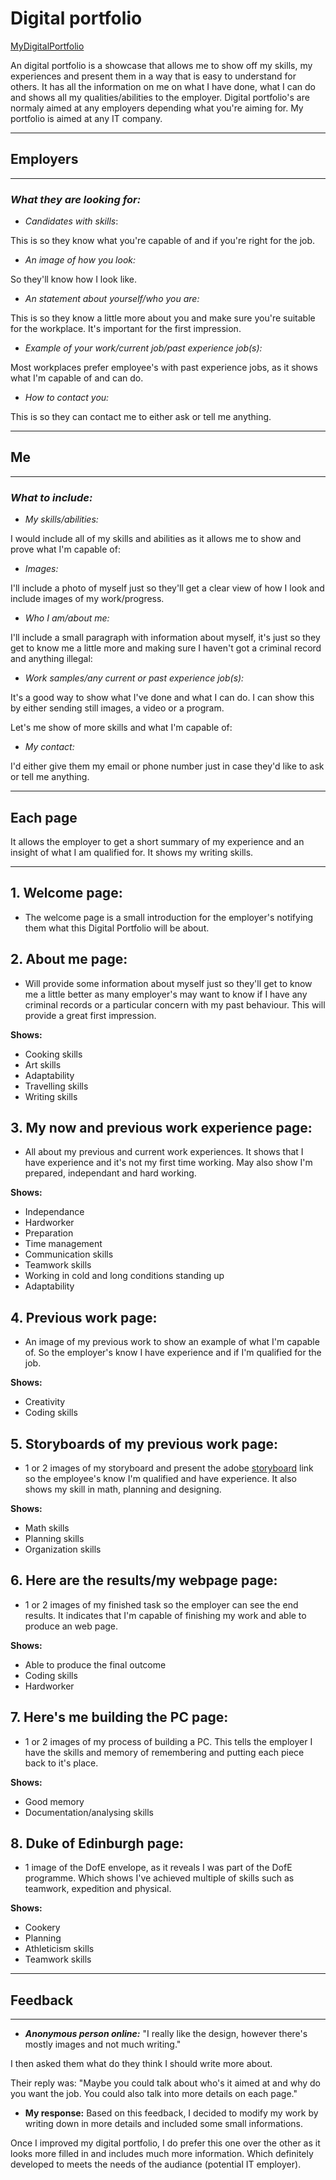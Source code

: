 # Digital portfolio

[MyDigitalPortfolio](https://sway.office.com/pUc264Jq0HxseSnV?ref=Link)


An digital portfolio is a showcase that allows me to show off my skills, my experiences and present them in a way that is easy to understand for others. It has all the information on me on what I have done, what I can do and shows all my qualities/abilities to the employer. 
Digital portfolio's are normaly aimed at any employers depending what you're aiming for. My portfolio is aimed at any IT company.

---
## **Employers**
---
### _**What they are looking for:**_

- _Candidates with skills_: 

This is so they know what you're capable of and if you're right for the job.

- _An image of how you look:_

So they'll know how I look like.

- _An statement about yourself/who you are:_

This is so they know a little more about you and make sure you're suitable for the workplace. It's important for the first impression.

- _Example of your work/current job/past experience job(s):_

Most workplaces prefer employee's with past experience jobs, as it shows what I'm capable of and can do. 

- _How to contact you:_

This is so they can contact me to either ask or tell me anything.

---
## **Me**
---
### _**What to include:**_

- _My skills/abilities:_

I would include all of my skills and abilities as it allows me to show and prove what I'm capable of:

- _Images:_

I'll include a photo of myself just so they'll get a clear view of how I look and include images of my work/progress.

- _Who I am/about me:_

I'll include a small paragraph with information about myself, it's just so they get to know me a little more and making sure I haven't got a criminal record and anything illegal:

- _Work samples/any current or past experience job(s):_

It's a good way to show what I've done and what I can do. I can show this by either sending still images, a video or a program.

Let's me show of more skills and what I'm capable of:

- _My contact:_

I'd either give them my email or phone number just in case they'd like to ask or tell me anything.

---
## **Each page**

It allows the employer to get a short summary of my experience and an insight of what I am qualified for. It shows my writing skills.

---

## **1. Welcome page:**
- The welcome page is a small introduction for the employer's notifying them what this Digital Portfolio will be about. 

## **2. About me page:**
- Will provide some information about myself just so they'll get to know me a little better as many employer's may want to know if I have any criminal records or a particular concern with my past behaviour. This will provide a great first impression.

**Shows:**

- Cooking skills
- Art skills
- Adaptability
- Travelling  skills
- Writing skills

## **3. My now and previous work experience page:**
- All about my previous and current work experiences. It shows that I have experience and it's not my first time working. May also show I'm prepared, independant and hard working. 

**Shows:**

- Independance
- Hardworker
- Preparation
- Time management
- Communication skills
- Teamwork skills
- Working in cold and long conditions standing up
- Adaptability

## **4. Previous work page:** 
- An image of my previous work to show an example of what I'm capable of. So the employer's know I have experience and if I'm qualified for the job.

**Shows:**

- Creativity
- Coding skills

## **5. Storyboards of my previous work page:**
- 1 or 2 images of my storyboard and present the adobe [storyboard](https://acrobat.adobe.com/link/track?uri=urn:aaid:scds:US:7255ba93-4e35-4bc6-a2b8-b6355dbb9567#pageNum=1) link so the employee's know I'm qualified and have experience. It also shows my skill in math, planning and designing.  

**Shows:**

- Math skills
- Planning skills
- Organization skills

## **6. Here are the results/my webpage page:** 
- 1 or 2 images of my finished task so the employer can see the end results. It indicates that I'm capable of finishing my work and able to produce an web page.   

**Shows:**

- Able to produce the final outcome
- Coding skills
- Hardworker

## **7. Here's me building the PC page:**
- 1 or 2 images of my process of building a PC. This tells the employer I have the skills and memory of remembering and putting each piece back to it's place.

**Shows:**

- Good memory
- Documentation/analysing skills

## **8. Duke of Edinburgh page:**
- 1 image of the DofE envelope, as it reveals I was part of the DofE programme. Which shows I've achieved multiple of skills such as teamwork, expedition and physical. 

**Shows:**

- Cookery
- Planning
- Athleticism skills
- Teamwork skills

---
## **Feedback**
---

- **_Anonymous person online:_**
"I really like the design, however there's mostly images and not much writing."
 
 I then asked them what do they think I should write more about.

 Their reply was: "Maybe you could talk about who's it aimed at and why do you want the job. You could also talk into more details on each page." 

- **My response:** Based on this feedback, I decided to modify my work by writing down in more details and included some small informations.

Once I improved my digital portfolio, I do prefer this one over the other as it looks more filled in and includes much more information. Which definitely developed to meets the needs of the audiance (potential IT employer).
